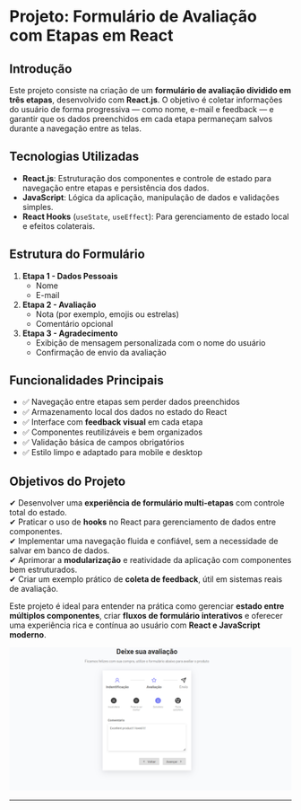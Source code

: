 # **Projeto: Formulário de Avaliação com Etapas em React**

## Introdução  
Este projeto consiste na criação de um **formulário de avaliação dividido em três etapas**, desenvolvido com **React.js**. O objetivo é coletar informações do usuário de forma progressiva — como nome, e-mail e feedback — e garantir que os dados preenchidos em cada etapa permaneçam salvos durante a navegação entre as telas.


## Tecnologias Utilizadas  
- **React.js**: Estruturação dos componentes e controle de estado para navegação entre etapas e persistência dos dados.  
- **JavaScript**: Lógica da aplicação, manipulação de dados e validações simples.  
- **React Hooks** (`useState`, `useEffect`): Para gerenciamento de estado local e efeitos colaterais.

## Estrutura do Formulário  
1. **Etapa 1 - Dados Pessoais**  
   - Nome  
   - E-mail  
2. **Etapa 2 - Avaliação**  
   - Nota (por exemplo, emojis ou estrelas)  
   - Comentário opcional  
3. **Etapa 3 - Agradecimento**  
   - Exibição de mensagem personalizada com o nome do usuário  
   - Confirmação de envio da avaliação

## Funcionalidades Principais  
- ✅ Navegação entre etapas sem perder dados preenchidos  
- ✅ Armazenamento local dos dados no estado do React  
- ✅ Interface com **feedback visual** em cada etapa  
- ✅ Componentes reutilizáveis e bem organizados  
- ✅ Validação básica de campos obrigatórios  
- ✅ Estilo limpo e adaptado para mobile e desktop  

## Objetivos do Projeto  
✔ Desenvolver uma **experiência de formulário multi-etapas** com controle total do estado.  
✔ Praticar o uso de **hooks** no React para gerenciamento de dados entre componentes.  
✔ Implementar uma navegação fluida e confiável, sem a necessidade de salvar em banco de dados.  
✔ Aprimorar a **modularização** e reatividade da aplicação com componentes bem estruturados.  
✔ Criar um exemplo prático de **coleta de feedback**, útil em sistemas reais de avaliação.

Este projeto é ideal para entender na prática como gerenciar **estado entre múltiplos componentes**, criar **fluxos de formulário interativos** e oferecer uma experiência rica e contínua ao usuário com **React e JavaScript moderno**.

![Preview do Formulário de Avaliação por Etapas](image.png)

---